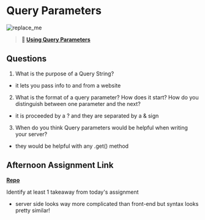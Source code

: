 # Query Parameters

![replace_me](https://codeworks.blob.core.windows.net/public/assets/img/illustrations/placeholder.svg)

> **📖 [Using Query Parameters](https://codeworksacademy.com/fs-student-guide/resources/wk5/01-Query-Parameters)**

## Questions

1. What is the purpose of a Query String?
- it lets you pass info to and from a website

2. What is the format of a query parameter? How does it start? How do you distinguish between one parameter and the next?
- it is proceeded by a ? and they are separated by a & sign

3. When do you think Query parameters would be helpful when writing your server?
- they would be helpful with any .get() method

## Afternoon Assignment Link

**[Repo](https://github.com/daniel-le97/burgerShack-node-intro)**

Identify at least 1 takeaway from today's assignment
- server side looks way more complicated than front-end but syntax looks pretty similar!